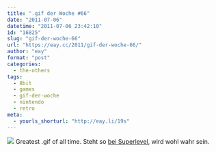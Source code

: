 ```yaml
---
title: ".gif der Woche #66"
date: "2011-07-06"
datetime: "2011-07-06 23:42:10"
id: "16825"
slug: "gif-der-woche-66"
url: "https://eay.cc/2011/gif-der-woche-66/"
author: "eay"
format: "post"
categories:
  - the-others
tags:
  - 8bit
  - games
  - gif-der-woche
  - nintendo
  - retro
meta:
  - yourls_shorturl: "http://eay.li/19s"
---
```


![](https://eay.cc/uploads/2011/greatest_gif_of_all_time.gif) Greatest .gif of all time. Steht so [bei Superlevel](http://www.superlevel.de/spielkram/greatest-gif-of-all-time), wird wohl wahr sein.
